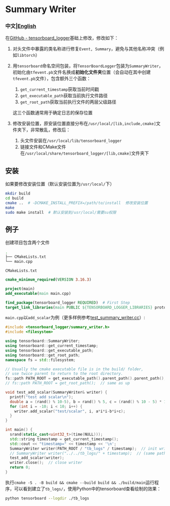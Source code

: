 # Summary Writer
### 中文|[English](./README_en.md)

在[GitHub - tensorboard_logger](https://github.com/RustingSword/tensorboard_logger)基础上修改，修改如下：
1. 对头文件中暴露的类名称进行修复`Event, Summary`，避免与其他名称冲突（例如`libtorch`）
2. 用`tensorboard`命名空间包装，将`TensorBoardLogger`包装为`SummaryWriter`，初始化由`tfevent.pb`文件名换成**初始化文件夹**位置（会自动在其中创建`tfevent.pb`文件），包含额外三个函数：
    1. `get_current_timestamp`获取当前时间戳
    2. `get_executable_path`获取当前执行文件路径
    3. `get_root_path`获取当前执行文件的两层父级路径
  
    这三个函数通常用于确定日志的保存位置

3. 修改安装位置，原安装位置直接分布在`/usr/local/[lib,include,cmake]`文件夹下，非常散乱，修改后：
    1. 头文件安装在`/usr/local/lib/tensorboard_logger`
    2. 链接文件和CMake文件在`/usr/local/share/tensorboard_logger/[lib,cmake]`文件夹下

## 安装
如果要修改安装位置（默认安装位置为`/usr/local/`下）
```bash
mkdir build
cd build
cmake ..  # -DCMAKE_INSTALL_PREFIX=/path/to/install  修改安装位置
make
sudo make install  # 默认安装到/usr/local/需要su权限
```

## 例子
创建项目包含两个文件
```bash
.
├── CMakeLists.txt
└── main.cpp
```
`CMakeLists.txt`
```cmake
cmake_minimum_required(VERSION 3.16.3)

project(main)
add_executable(main main.cpp)

find_package(tensorboard_logger REQUIRED)  # First Step
target_link_libraries(main PUBLIC ${TENSORBOARD_LOGGER_LIBRARIES} protobuf)  # Second Step
```

`main.cpp`以`add_scalar`为例（更多样例参考[test_summary_writer.cc](./tests/test_summary_writer.cc)）:

```cpp
#include <tensorboard_logger/summary_writer.h>
#include <filesystem>

using tensorboard::SummaryWriter;
using tensorboard::get_current_timestamp;
using tensorboard::get_executable_path;
using tensorboard::get_root_path;
namespace fs = std::filesystem;

// Usually the cmake executable file is in the build/ folder,
// use twice parent to return to the root directory.
fs::path PATH_ROOT = get_executable_path().parent_path().parent_path();
// fs::path PATH_ROOT = get_root_path();  // same as up

void test_add_scalar(SummaryWriter& writer) {
  printf("test add scalar\n");
  double a = (rand() % 10-5), b = rand() % 5, c = (rand() % 10 - 5) * 100;
  for (int i = -10; i < 10; i++) {
    writer.add_scalar("test/scalar", i, a*i*i-b*i+c);
  }
}

int main() {
  srand(static_cast<uint32_t>(time(NULL)));
  std::string timestamp = get_current_timestamp();
  std::cout << "timestamp=" << timestamp << '\n';
  SummaryWriter writer(PATH_ROOT / "tb_logs" / timestamp);  // init writer by directory
  // SummaryWriter writer("../../tb_logs/" + timestamp);  // (same path) path relative to executable file
  test_add_scalar(writer);
  writer.close();  // close writer
  return 0;
}
```
执行`cmake -S . -B build && cmake --build build && ./build/main`运行程序，可以看到建立了`tb_logs/`，使用Python中的tensorboard查看绘制的效果：
```bash
python tensorboard --logdir ./tb_logs
```
